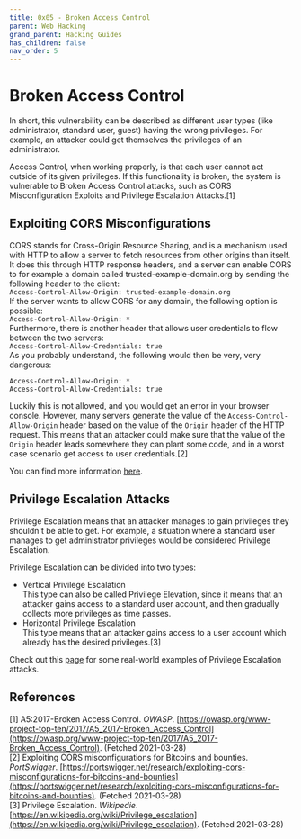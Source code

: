 ```yaml
---
title: 0x05 - Broken Access Control
parent: Web Hacking
grand_parent: Hacking Guides
has_children: false
nav_order: 5
---
```


# Broken Access Control
In short, this vulnerability can be described as different user types (like administrator, standard user, guest) having the wrong privileges. For example, an attacker could get themselves the privileges of an administrator.

Access Control, when working properly, is that each user cannot act outside of its given privileges. If this functionality is broken, the system is vulnerable to Broken Access Control attacks, such as CORS Misconfiguration Exploits and Privilege Escalation Attacks.[1]

## Exploiting CORS Misconfigurations
CORS stands for Cross-Origin Resource Sharing, and is a mechanism used with HTTP to allow a server to fetch resources from other origins than itself. It does this through HTTP response headers, and a server can enable CORS to for example a domain called trusted-example-domain.org by sending the following header to the client:<br>
`Access-Control-Allow-Origin: trusted-example-domain.org`<br>
If the server wants to allow CORS for any domain, the following option is possible:<br>
`Access-Control-Allow-Origin: *`<br>
Furthermore, there is another header that allows user credentials to flow between the two servers:<br>
`Access-Control-Allow-Credentials: true`<br>
As you probably understand, the following would then be very, very dangerous:<br>
```
Access-Control-Allow-Origin: *
Access-Control-Allow-Credentials: true
```
Luckily this is not allowed, and you would get an error in your browser console. However, many servers generate the value of the `Access-Control-Allow-Origin` header based on the value of the `Origin` header of the HTTP request. This means that an attacker could make sure that the value of the `Origin` header leads somewhere they can plant some code, and in a worst case scenario get access to user credentials.[2]

You can find more information [here](https://portswigger.net/research/exploiting-cors-misconfigurations-for-bitcoins-and-bounties).

## Privilege Escalation Attacks
Privilege Escalation means that an attacker manages to gain privileges they shouldn't be able to get. For example, a situation where a standard user manages to get administrator privileges would be considered Privilege Escalation.

Privilege Escalation can be divided into two types:
- Vertical Privilege Escalation<br>
This type can also be called Privilege Elevation, since it means that an attacker gains access to a standard user account, and then gradually collects more privileges as time passes.
- Horizontal Privilege Escalation<br>
This type means that an attacker gains access to a user account which already has the desired privileges.[3]

Check out this [page](https://www.redteamsecure.com/terms-glossary/privilege-escalation-attacks) for some real-world examples of Privilege Escalation attacks.

## References
[1] A5:2017-Broken Access Control. *OWASP*. [https://owasp.org/www-project-top-ten/2017/A5_2017-Broken_Access_Control](https://owasp.org/www-project-top-ten/2017/A5_2017-Broken_Access_Control). (Fetched 2021-03-28)<br>
[2] Exploiting CORS misconfigurations for Bitcoins and bounties. *PortSwigger*. [https://portswigger.net/research/exploiting-cors-misconfigurations-for-bitcoins-and-bounties](https://portswigger.net/research/exploiting-cors-misconfigurations-for-bitcoins-and-bounties). (Fetched 2021-03-28)<br>
[3] Privilege Escalation. *Wikipedie*. [https://en.wikipedia.org/wiki/Privilege_escalation](https://en.wikipedia.org/wiki/Privilege_escalation). (Fetched 2021-03-28)<br>